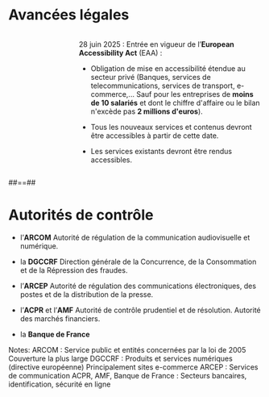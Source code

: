 

# Avancées légales

<div style="display: flex;">
<img src="./assets/images/Judy-Hopps.jpeg" alt="" style="margin: 0 70px;">

<div>


28 juin 2025 : Entrée en vigueur de l’**European Accessibility Act** (EAA) :

- Obligation de mise en accessibilité étendue au secteur privé (Banques, services de telecommunications, services de transport, e-commerce,... Sauf pour les entreprises de **moins de 10 salariés** et dont le chiffre d'affaire ou le bilan n'excède pas **2 millions d'euros**).


- Tous les nouveaux services et contenus devront être accessibles à partir de cette date.


- Les services existants devront être rendus accessibles.

</div>

</div>


##==##




# Autorités de contrôle

- l’**ARCOM**
Autorité de régulation de la communication audiovisuelle et numérique.


- la **DGCCRF**
Direction générale de la Concurrence, de la Consommation et de la Répression des fraudes.


- l’**ARCEP**
Autorité de régulation des communications électroniques, des postes et de la distribution de la presse.


- l’**ACPR** et l’**AMF**
Autorité de contrôle prudentiel et de résolution.
Autorité des marchés financiers.


- la **Banque de France**

Notes:
ARCOM :
Service public et entités concernées par la loi de 2005
Couverture la plus large
DGCCRF :
Produits et services numériques (directive européenne)
Principalement sites e-commerce
ARCEP :
Services de communication
ACPR, AMF, Banque de France :
Secteurs bancaires, identification, sécurité en ligne

